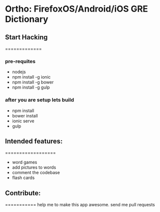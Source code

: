 # Ortho: FirefoxOS/Android/iOS GRE Dictionary

## Start Hacking
=============
### pre-requites
- nodejs
- npm install -g ionic
- npm install -g bower
- npm install -g gulp

### after you are setup lets build
- npm install
- bower install
- ionic serve
- gulp


## Intended features:
==================
- word games
- add pictures to words
- comment the codebase
- flash cards

## Contribute:
===========
help me to make this app awesome. send me pull requests
